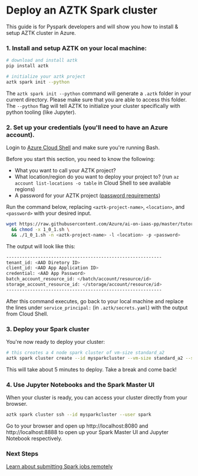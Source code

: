 # Deploy an AZTK Spark cluster
This guide is for Pyspark developers and will show you how to install & setup AZTK cluster in Azure.

### 1. Install and setup AZTK on your local machine:
```sh
# download and install aztk
pip install aztk

# initialize your aztk project
aztk spark init --python
```
The `aztk spark init --python` command will generate a `.aztk` folder in your current directory. Please make sure that you are able to access this folder. The `--python` flag will tell AZTK to initialize your cluster specifically with python tooling (like Jupyter).

### 2. Set up your credentials (you'll need to have an Azure account).

Login to [Azure Cloud Shell](https://shell.azure.com/) and make sure you're running Bash.

Before you start this section, you need to know the following:
- What you want to call your AZTK project?
- What location/region do you want to deploy your project to? (run `az account list-locations -o table` in Cloud Shell to see available regions)
- A password for your AZTK project ([password requirements](https://docs.microsoft.com/en-us/azure/active-directory/active-directory-passwords-policy#password-policies-that-only-apply-to-cloud-user-accounts))

Run the command below, replacing `<aztk-project-name>`, `<location>`, and `<password>` with your desired input.
```sh
wget https://raw.githubusercontent.com/Azure/ai-on-iaas-pp/master/tutorials_operationalization/1_0_1.sh \
  && chmod -x 1_0_1.sh \
  && ./1_0_1.sh -n <aztk-project-name> -l <location> -p <password>
```

The output will look like this:
```sh
-----------------------------------------------------------
tenant_id: <AAD Diretory ID>
client_id: <AAD App Application ID>
credential: <AAD App Password>
batch_account_resource_id: </batch/account/resource/id>
storage_account_resource_id: </storage/account/resource/id>
-----------------------------------------------------------
```
After this command executes, go back to your local machine and replace the lines under `service_principal:` (in `.aztk/secrets.yaml`) with the output from Cloud Shell.

### 3. Deploy your Spark cluster

You're now ready to deploy your cluster:
```sh
# this creates a 4 node spark cluster of vm-size standard_a2
aztk spark cluster create --id mysparkcluster --vm-size standard_a2 --size 4 --wait
```
This will take about 5 minutes to deploy. Take a break and come back!

### 4. Use Jupyter Notebooks and the Spark Master UI

When your cluster is ready, you can access your cluster directly from your browser.

```sh
aztk spark cluster ssh --id mysparkcluster --user spark
```

Go to your browser and open up http://localhost:8080 and http://localhost:8888 to open up your Spark Master UI and Jupyter Notebook respectively.

### Next Steps
[Learn about submitting Spark jobs remotely](...)
